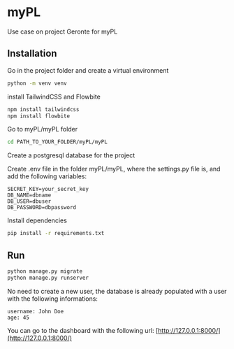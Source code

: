 # myPL
Use case on project Geronte for myPL

## Installation
Go in the project folder and create a virtual environment
```bash
python -m venv venv
```

install TailwindCSS and Flowbite
```bash
npm install tailwindcss
npm install flowbite
```

Go to myPL/myPL folder
```bash
cd PATH_TO_YOUR_FOLDER/myPL/myPL
```

Create a postgresql database for the project

Create .env file in the folder myPL/myPL, where the settings.py file is, and add the following variables:

```text
SECRET_KEY=your_secret_key
DB_NAME=dbname
DB_USER=dbuser
DB_PASSWORD=dbpassword
```

Install dependencies
```bash
pip install -r requirements.txt
```

## Run
```bash
python manage.py migrate
python manage.py runserver
```

No need to create a new user, the database is already populated with a user with the following informations:
```text
username: John Doe
age: 45
```

You can go to the dashboard with the following url:
[http://127.0.0.1:8000/](http://127.0.0.1:8000/)


